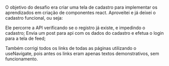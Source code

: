 O objetivo do desafio era criar uma tela de cadastro para implementar os aprendizados em criação de componentes react. Aproveitei e já deixei o cadastro funcional, ou seja:



Ele percorre a API verificando se o registro já existe, e impedindo o cadastro;
Envia um post para api com os dados do cadastro e efetua o login para a tela de feed;


Também corrigi todos os links de todas as páginas utilizando o useNavigate, pois antes os links eram apenas textos demonstrativos, sem funcionamento.
